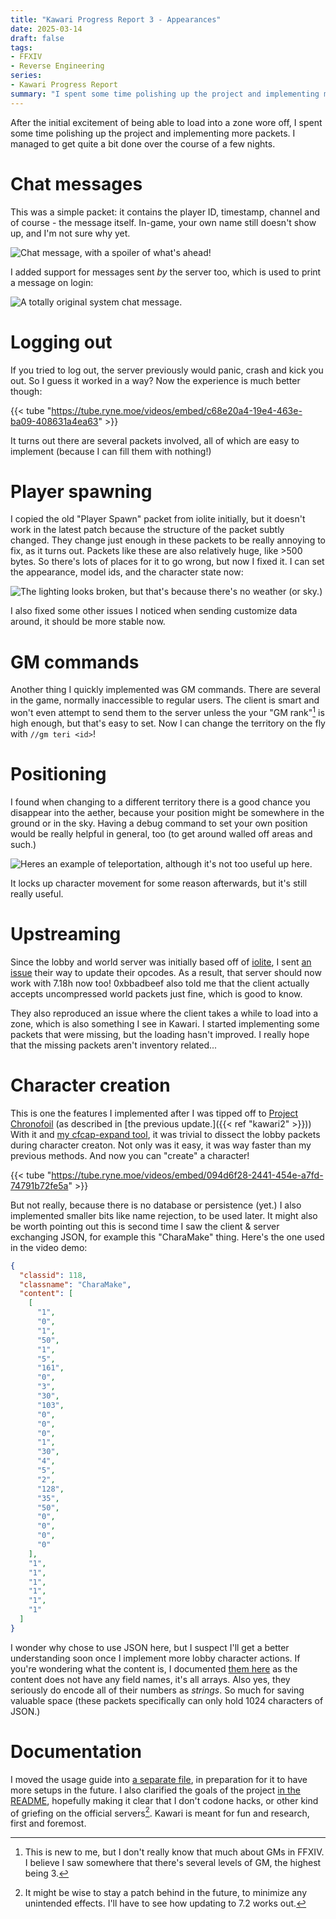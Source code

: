 ```yaml
---
title: "Kawari Progress Report 3 - Appearances"
date: 2025-03-14
draft: false
tags:
- FFXIV
- Reverse Engineering
series:
- Kawari Progress Report
summary: "I spent some time polishing up the project and implementing more packets."
---
```


After the initial excitement of being able to load into a zone wore off, I spent some time polishing up the project and implementing more packets. I managed to get quite a bit done over the course of a few nights.

# Chat messages

This was a simple packet: it contains the player ID, timestamp, channel and of course - the message itself. In-game, your own name still doesn't show up, and I'm not sure why yet.

![Chat message, with a spoiler of what's ahead!](chat.webp)

I added support for messages sent *by* the server too, which is used to print a message on login:

![A totally original system chat message.](systemchat.webp)

# Logging out

If you tried to log out, the server previously would panic, crash and kick you out. So I guess it worked in a way? Now the experience is much better though:

{{< tube "https://tube.ryne.moe/videos/embed/c68e20a4-19e4-463e-ba09-408631a4ea63" >}}

It turns out there are several packets involved, all of which are easy to implement (because I can fill them with nothing!)

# Player spawning

I copied the old "Player Spawn" packet from iolite initially, but it doesn't work in the latest patch because the structure of the packet subtly changed. They change just enough in these packets to be really annoying to fix, as it turns out. Packets like these are also relatively huge, like >500 bytes. So there's lots of places for it to go wrong, but now I fixed it. I can set the appearance, model ids, and the character state now:

![The lighting looks broken, but that's because there's no weather (or sky.)](appearance.webp)

I also fixed some other issues I noticed when sending customize data around, it should be more stable now.

# GM commands

Another thing I quickly implemented was GM commands. There are several in the game, normally inaccessible to regular users. The client is smart and won't even attempt to send them to the server unless the your "GM rank"[^1] is high enough, but that's easy to set. Now I can change the territory on the fly with `//gm teri <id>`!

# Positioning

I found when changing to a different territory there is a good chance you disappear into the aether, because your position might be somewhere in the ground or in the sky. Having a debug command to set your own position would be really helpful in general, too (to get around walled off areas and such.)

![Heres an example of teleportation, although it's not too useful up here.](setpos.webp)

It locks up character movement for some reason afterwards, but it's still really useful.

# Upstreaming

Since the lobby and world server was initially based off of [iolite](https://github.com/0xbbadbeef/iolite), I sent [an issue](https://github.com/0xbbadbeef/iolite/issues/1) their way to update their opcodes. As a result, that server should now work with 7.18h now too! 0xbbadbeef also told me that the client actually accepts uncompressed world packets just fine, which is good to know.

They also reproduced an issue where the client takes a while to load into a zone, which is also something I see in Kawari. I started implementing some packets that were missing, but the loading hasn't improved. I really hope that the missing packets aren't inventory related...

# Character creation

This is one the features I implemented after I was tipped off to [Project Chronofoil](https://github.com/ProjectChronofoil/) (as described in [the previous update.]({{< ref "kawari2" >}})) With it and [my cfcap-expand tool](https://github.com/redstrate/XIVPacketTools), it was trivial to dissect the lobby packets during character creaton. Not only was it easy, it was way faster than my previous methods. And now you can "create" a character!

{{< tube "https://tube.ryne.moe/videos/embed/094d6f28-2441-454e-a7fd-74791b72fe5a" >}}

But not really, because there is no database or persistence (yet.) I also implemented smaller bits like name rejection, to be used later. It might also be worth pointing out this is second time I saw the client & server exchanging JSON, for example this "CharaMake" thing. Here's the one used in the video demo:

```json
{
  "classid": 118,
  "classname": "CharaMake",
  "content": [
    [
      "1",
      "0",
      "1",
      "50",
      "1",
      "5",
      "161",
      "0",
      "3",
      "30",
      "103",
      "0",
      "0",
      "0",
      "1",
      "30",
      "4",
      "5",
      "2",
      "128",
      "35",
      "50",
      "0",
      "0",
      "0",
      "0"
    ],
    "1",
    "1",
    "1",
    "1",
    "1",
    "1"
  ]
}
```

I wonder why chose to use JSON here, but I suspect I'll get a better understanding soon once I implement more lobby character actions. If you're wondering what the content is, I documented [them here](https://github.com/redstrate/Kawari/blob/master/src/chara_make.rs) as the content does not have any field names, it's all arrays. Also yes, they seriously do encode all of their numbers as _strings_. So much for saving valuable space (these packets specifically can only hold 1024 characters of JSON.)

# Documentation

I moved the usage guide into [a separate file](https://github.com/redstrate/Kawari/blob/master/USAGE.md), in preparation for it to have more setups in the future. I also clarified the goals of the project [in the README](https://github.com/redstrate/Kawari/blob/master/README.md), hopefully making it clear that I don't codone hacks, or other kind of griefing on the official servers[^2]. Kawari is meant for fun and research, first and foremost.

[^1]: This is new to me, but I don't really know that much about GMs in FFXIV. I believe I saw somewhere that there's several levels of GM, the highest being 3.

[^2]: It might be wise to stay a patch behind in the future, to minimize any unintended effects. I'll have to see how updating to 7.2 works out.
